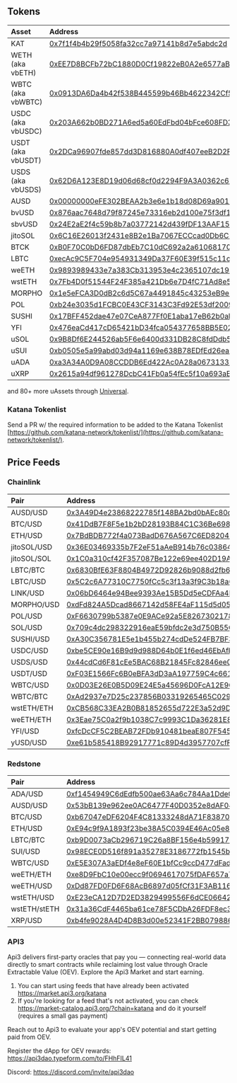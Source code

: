 ## Tokens

| Asset             | Address                                                                                                                       |
| :---------------- | :---------------------------------------------------------------------------------------------------------------------------- |
| KAT               | [0x7f1f4b4b29f5058fa32cc7a97141b8d7e5abdc2d](https://explorer.katanarpc.com/token/0x7f1f4b4b29f5058fa32cc7a97141b8d7e5abdc2d) |
| WETH (aka vbETH)  | [0xEE7D8BCFb72bC1880D0Cf19822eB0A2e6577aB62](https://explorer.katanarpc.com/token/0xEE7D8BCFb72bC1880D0Cf19822eB0A2e6577aB62) |
| WBTC (aka vbWBTC) | [0x0913DA6Da4b42f538B445599b46Bb4622342Cf52](https://explorer.katanarpc.com/token/0x0913DA6Da4b42f538B445599b46Bb4622342Cf52) |
| USDC (aka vbUSDC) | [0x203A662b0BD271A6ed5a60EdFbd04bFce608FD36](https://explorer.katanarpc.com/token/0x203A662b0BD271A6ed5a60EdFbd04bFce608FD36) |
| USDT (aka vbUSDT) | [0x2DCa96907fde857dd3D816880A0df407eeB2D2F2](https://explorer.katanarpc.com/token/0x2DCa96907fde857dd3D816880A0df407eeB2D2F2) |
| USDS (aka vbUSDS) | [0x62D6A123E8D19d06d68cf0d2294F9A3A0362c6b3](https://explorer.katanarpc.com/token/0x62D6A123E8D19d06d68cf0d2294F9A3A0362c6b3) |
| AUSD              | [0x00000000eFE302BEAA2b3e6e1b18d08D69a9012a](https://explorer.katanarpc.com/token/0x00000000eFE302BEAA2b3e6e1b18d08D69a9012a) |
| bvUSD             | [0x876aac7648d79f87245e73316eb2d100e75f3df1](https://explorer.katanarpc.com/token/0x876aac7648d79f87245e73316eb2d100e75f3df1) |
| sbvUSD            | [0x24E2aE2f4c59b8b7a03772142d439fDF13AAF15b](https://explorer.katanarpc.com/token/0x24E2aE2f4c59b8b7a03772142d439fDF13AAF15b) |
| jitoSOL           | [0x6C16E26013f2431e8B2e1Ba7067ECCcad0Db6C52](https://explorer.katanarpc.com/token/0x6C16E26013f2431e8B2e1Ba7067ECCcad0Db6C52) |
| BTCK              | [0xB0F70C0bD6FD87dbEb7C10dC692a2a6106817072](https://explorer.katanarpc.com/token/0xB0F70C0bD6FD87dbEb7C10dC692a2a6106817072) |
| LBTC              | [0xecAc9C5F704e954931349Da37F60E39f515c11c1](https://explorer.katanarpc.com/token/0xecAc9C5F704e954931349Da37F60E39f515c11c1) |
| weETH             | [0x9893989433e7a383Cb313953e4c2365107dc19a7](https://explorer.katanarpc.com/token/0x9893989433e7a383Cb313953e4c2365107dc19a7) |
| wstETH            | [0x7Fb4D0f51544F24F385a421Db6e7D4fC71Ad8e5C](https://explorer.katanarpc.com/token/0x7Fb4D0f51544F24F385a421Db6e7D4fC71Ad8e5C) |
| MORPHO            | [0x1e5eFCA3D0dB2c6d5C67a4491845c43253eB9e4e](https://explorer.katanarpc.com/token/0x1e5eFCA3D0dB2c6d5C67a4491845c43253eB9e4e) |
| POL               | [0xb24e3035d1FCBC0E43CF3143C3Fd92E53df2009b](https://explorer.katanarpc.com/token/0xb24e3035d1FCBC0E43CF3143C3Fd92E53df2009b) |
| SUSHI             | [0x17BFF452dae47e07CeA877Ff0E1aba17eB62b0aB](https://explorer.katanarpc.com/token/0x17BFF452dae47e07CeA877Ff0E1aba17eB62b0aB) |
| YFI               | [0x476eaCd417cD65421bD34fca054377658BB5E02b](https://explorer.katanarpc.com/token/0x476eaCd417cD65421bD34fca054377658BB5E02b) |
| uSOL              | [0x9B8Df6E244526ab5F6e6400d331DB28C8fdDdb55](https://explorer.katanarpc.com/token/0x9B8Df6E244526ab5F6e6400d331DB28C8fdDdb55) |
| uSUI              | [0xb0505e5a99abd03d94a1169e638B78EDfEd26ea4](https://explorer.katanarpc.com/token/0xb0505e5a99abd03d94a1169e638B78EDfEd26ea4) |
| uADA              | [0xa3A34A0D9A08CCDDB6Ed422Ac0A28a06731335aA](https://explorer.katanarpc.com/token/0xa3A34A0D9A08CCDDB6Ed422Ac0A28a06731335aA) |
| uXRP              | [0x2615a94df961278DcbC41Fb0a54fEc5f10a693aE](https://explorer.katanarpc.com/token/0x2615a94df961278DcbC41Fb0a54fEc5f10a693aE) |

and 80+ more uAssets through [Universal](https://www.universal.xyz/).

### Katana Tokenlist

Send a PR w/ the required information to be added to the Katana Tokenlist [https://github.com/katana-network/tokenlist/](https://github.com/katana-network/tokenlist/).

## Price Feeds

### Chainlink

| Pair        | Address                                                                                                                         |
| :---------- | :------------------------------------------------------------------------------------------------------------------------------ |
| AUSD/USD    | [0x3A49D4e23868222785f148BA2bd0bAEc80d36a2A](https://explorer.katanarpc.com/address/0x3A49D4e23868222785f148BA2bd0bAEc80d36a2A) |
| BTC/USD     | [0x41DdB7F8F5e1b2bD28193B84C1C36Be698dEd162](https://explorer.katanarpc.com/address/0x41DdB7F8F5e1b2bD28193B84C1C36Be698dEd162) |
| ETH/USD     | [0x7BdBDB772f4a073BadD676A567C6ED82049a8eEE](https://explorer.katanarpc.com/address/0x7BdBDB772f4a073BadD676A567C6ED82049a8eEE) |
| jitoSOL/USD | [0x36E03469335b7F2eF51aAeB914b76c038645679A](https://explorer.katanarpc.com/address/0x36E03469335b7F2eF51aAeB914b76c038645679A) |
| jitoSOL/SOL | [0x1C0a310cf42F357087Be122e69ee402D19A265dC](http://explorer.katanarpc.com/address/0x1C0a310cf42F357087Be122e69ee402D19A265dC)  |
| LBTC/BTC    | [0x6830BfE63F8804B4972D92826b9088d2fb6AFe5b](https://explorer.katanarpc.com/address/0x6830BfE63F8804B4972D92826b9088d2fb6AFe5b) |
| LBTC/USD    | [0x5C2c6A77310C7750fCc5c3f13a3f9C3b18a68d3e](https://explorer.katanarpc.com/address/0x5C2c6A77310C7750fCc5c3f13a3f9C3b18a68d3e) |
| LINK/USD    | [0x06bD6464e94Bee9393Ae15B5Dd5eCDFAa4F299C1](https://explorer.katanarpc.com/address/0x06bD6464e94Bee9393Ae15B5Dd5eCDFAa4F299C1) |
| MORPHO/USD  | [0xdFd824A5Dcad8667142d58FE4aF115d5d052f26c](https://explorer.katanarpc.com/address/0xdFd824A5Dcad8667142d58FE4aF115d5d052f26c) |
| POL/USD     | [0xF6630799b5387e0E9ACe92a5E82673021781B440](https://explorer.katanarpc.com/address/0xF6630799b5387e0E9ACe92a5E82673021781B440) |
| SOL/USD     | [0x709c4dc298322916eaE59bfdc2e3d750B55C864B](https://explorer.katanarpc.com/address/0x709c4dc298322916eaE59bfdc2e3d750B55C864B) |
| SUSHI/USD   | [0xA30C356781E5e1b455b274cdDe524FB7BF3809da](https://explorer.katanarpc.com/address/0xA30C356781E5e1b455b274cdDe524FB7BF3809da) |
| USDC/USD    | [0xbe5CE90e16B9d9d988D64b0E1f6ed46EbAfb9606](https://explorer.katanarpc.com/address/0xbe5CE90e16B9d9d988D64b0E1f6ed46EbAfb9606) |
| USDS/USD    | [0x44cdCd6F81cEe5BAC68B21845Fc82846ee09A369](https://explorer.katanarpc.com/address/0x44cdCd6F81cEe5BAC68B21845Fc82846ee09A369) |
| USDT/USD    | [0xF03E1566Fc6B0eBFA3dD3aA197759C4c6617ec78](https://explorer.katanarpc.com/address/0xF03E1566Fc6B0eBFA3dD3aA197759C4c6617ec78) |
| WBTC/USD    | [0x0D03E26E0B5D09E24E5a45696D0FcA12E9648FBB](https://explorer.katanarpc.com/address/0x0D03E26E0B5D09E24E5a45696D0FcA12E9648FBB) |
| WBTC/BTC    | [0xAd2937e7D25c237856B03319265465C0291b1895](https://explorer.katanarpc.com/address/0xAd2937e7D25c237856B03319265465C0291b1895) |
| wstETH/ETH  | [0xCB568C33EA2B0B81852655d722E3a52d9D44e7De](https://explorer.katanarpc.com/address/0xCB568C33EA2B0B81852655d722E3a52d9D44e7De) |
| weETH/ETH   | [0x3Eae75C0a2f9b1038C7c9993C1Da36281E838811](https://explorer.katanarpc.com/address/0x3Eae75C0a2f9b1038C7c9993C1Da36281E838811) |
| YFI/USD     | [0xfcDcCF5C2BEAB72FDb910481beaE807F5453686B](https://explorer.katanarpc.com/address/0xfcDcCF5C2BEAB72FDb910481beaE807F5453686B) |
| yUSD/USD    | [0xe61b585418B92917771c89D4d3957707cfFE6154](https://explorer.katanarpc.com/address/0xe61b585418B92917771c89D4d3957707cfFE6154) |

### Redstone

| Pair         | Address                                                                                                                         |
| :----------- | :------------------------------------------------------------------------------------------------------------------------------ |
| ADA/USD      | [0xf1454949C6dEdfb500ae63Aa6c784Aa1Dde08A6c](https://explorer.katanarpc.com/address/0xf1454949C6dEdfb500ae63Aa6c784Aa1Dde08A6c) |
| AUSD/USD     | [0x53bB139e962ee0AC6477F40D0352e8dAF0480b70](https://explorer.katanarpc.com/address/0x53bB139e962ee0AC6477F40D0352e8dAF0480b70) |
| BTC/USD      | [0xb67047eDF6204F4C81333248dA71F8387050790C](https://explorer.katanarpc.com/address/0xb67047eDF6204F4C81333248dA71F8387050790C) |
| ETH/USD      | [0xE94c9f9A1893f23be38A5C0394E46Ac05e8a5f8C](https://explorer.katanarpc.com/address/0xE94c9f9A1893f23be38A5C0394E46Ac05e8a5f8C) |
| LBTC/BTC     | [0xb9D0073aCb296719C26a8BF156e4b599174fe1d5](https://explorer.katanarpc.com/address/0xb9D0073aCb296719C26a8BF156e4b599174fe1d5) |
| SUI/USD      | [0x98ECE0D516f891a35278E3186772fb1545b274eB](https://explorer.katanarpc.com/address/0x98ECE0D516f891a35278E3186772fb1545b274eB) |
| WBTC/USD     | [0xE5E307A3aEDf4e8eF60E1bfCc9ccD477dFad93ce](https://explorer.katanarpc.com/address/0xE5E307A3aEDf4e8eF60E1bfCc9ccD477dFad93ce) |
| weETH/ETH    | [0xe8D9FbC10e00ecc9f0694617075fDAF657a76FB2](https://explorer.katanarpc.com/address/0xe8D9FbC10e00ecc9f0694617075fDAF657a76FB2) |
| weETH/USD    | [0xDd87FD0FD6F68AcB6897d05fCf31F3AB1165a49F](https://explorer.katanarpc.com/address/0xDd87FD0FD6F68AcB6897d05fCf31F3AB1165a49F) |
| wstETH/USD   | [0xE23eCA12D7D2ED3829499556F6dCE06642AFd990](https://explorer.katanarpc.com/address/0xE23eCA12D7D2ED3829499556F6dCE06642AFd990) |
| wstETH/stETH | [0x31a36CdF4465ba61ce78F5CDbA26FDF8ec361803](https://explorer.katanarpc.com/address/0x31a36CdF4465ba61ce78F5CDbA26FDF8ec361803) |
| XRP/USD      | [0xb4fe9028A4D4D8B3d00e52341F2BB0798860532C](https://explorer.katanarpc.com/address/0xb4fe9028A4D4D8B3d00e52341F2BB0798860532C) |

### API3

Api3 delivers first-party oracles that pay you — connecting real-world data directly to smart contracts while reclaiming lost value through Oracle Extractable Value (OEV). Explore the Api3 Market and start earning.

1. You can start using feeds that have already been activated https://market.api3.org/katana
2. If you're looking for a feed that's not activated, you can check https://market-catalog.api3.org/?chain=katana and do it yourself (requires a small gas payment)

Reach out to Api3 to evaluate your app's OEV potential and start getting paid from OEV.

Register the dApp for OEV rewards: https://api3dao.typeform.com/to/FHhFIL41

Discord: https://discord.com/invite/api3dao

<!--
## Sushi Pools

| Pair      | Fee   | Address                                                                                                                         |
| :-------- | :---- | :------------------------------------------------------------------------------------------------------------------------------ |
| AUSD/USDC | 0.01% | [0x02cdd2dd00e1e0900ec03267cf16e6170ff7b05b](https://explorer.katanarpc.com/address/0x02cdd2dd00e1e0900ec03267cf16e6170ff7b05b) |
| AUSD/WETH | 0.05% | [0x743faa3575cafe8eae6edb39145636f44adc6322](https://explorer.katanarpc.com/address/0x743faa3575cafe8eae6edb39145636f44adc6322) |
|           |       | [](https://explorer.katanarpc.com/address/)                                                                                     |

## Morpho Vaults

## Apps and Other Contracts
-->
